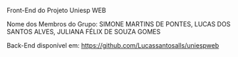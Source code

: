 Front-End do Projeto Uniesp WEB

Nome dos Membros do Grupo: SIMONE MARTINS DE PONTES, LUCAS DOS SANTOS ALVES, JULIANA FÉLIX DE SOUZA GOMES

Back-End disponível em: https://github.com/Lucassantosalls/uniespweb
